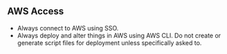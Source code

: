 ## AWS Access
- Always connect to AWS using SSO.
- Always deploy and alter things in AWS using AWS CLI. Do not create or generate script files for deployment unless specifically asked to. 